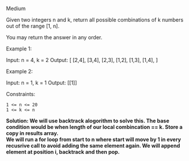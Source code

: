 Medium

Given two integers n and k, return all possible combinations of k numbers out of the range [1, n].

You may return the answer in any order.

 

Example 1:

Input: n = 4, k = 2
Output:
[
  [2,4],
  [3,4],
  [2,3],
  [1,2],
  [1,3],
  [1,4],
]

Example 2:

Input: n = 1, k = 1
Output: [[1]]

 

Constraints:

    1 <= n <= 20
    1 <= k <= n


<b>Solution: We will use backtrack alogorithm to solve this. 
  The base condition would be when length of our local combincation == k. Store a copy in results array. 
  <br>
  We will run a for loop from start to n where start will move by 1 in every recusrive call to avoid adding the same element again. We will append element at position i, backtrack and then pop. 
</b>
  
